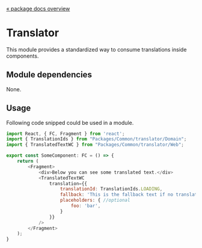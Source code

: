 [« package docs overview](../README.md)

# Translator
This module provides a standardized way to consume translations inside components.

## Module dependencies 
None.

## Usage
Following code snipped could be used in a module.
```javascript
import React, { FC, Fragment } from 'react';
import { TranslationIds } from "Packages/Common/translator/Domain";
import { TranslatedTextWC } from "Packages/Common/translator/Web";

export const SomeComponent: FC = () => {
    return (
        <Fragment>
            <div>Below you can see some translated text.</div>
            <TranslatedTextWC
                translation={{
                    translationId: TranslationIds.LOADING,
                    fallback: 'This is the fallback text if no translation was found.', //optional
                    placeholders: { //optional
                        foo: 'bar',
                    }
                }}
            />
        </Fragment>
    );
}
```


